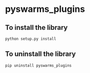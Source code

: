 # pyswarms_plugins
## To install the library
`python setup.py install`
## To uninstall the library
`pip uninstall pyswarms_plugins`
